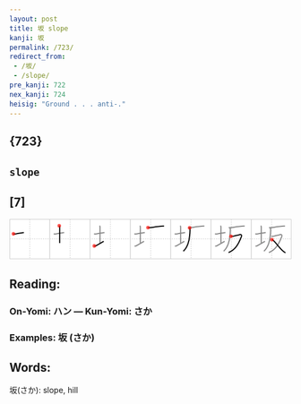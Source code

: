 ```yaml
---
layout: post
title: 坂 slope
kanji: 坂
permalink: /723/
redirect_from:
 - /坂/
 - /slope/
pre_kanji: 722
nex_kanji: 724
heisig: "Ground . . . anti-."
---
```


## {723}

## `slope`

## [7]

<div class="stroke"><img src="../images/E59D82.png" /></div>

## Reading:

### On-Yomi: ハン &mdash; Kun-Yomi: さか

### Examples: 坂 (さか)

## Words:

坂(さか): slope, hill
